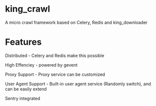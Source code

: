 king_crawl
==========




A micro crawl framework based on Celery, Redis and king_downloader




Features
==



Distributed - Celery and Redis make this possible

High Effenciey  - powered by gevent

Proxy Support - Proxy service can be customized

User Agent Support - Built-in user agent service (Randomly switch), and can be easily extend

Sentry integrated
